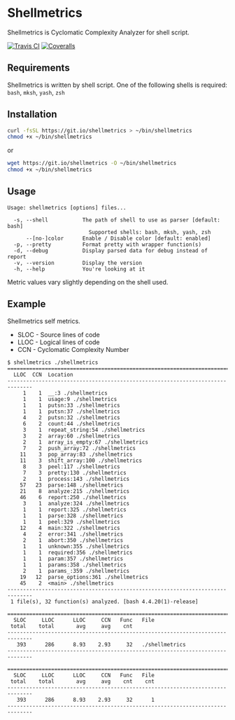 # Shellmetrics

Shellmetrics is Cyclomatic Complexity Analyzer for shell script.

[![Travis CI](https://img.shields.io/travis/com/shellspec/shellmetrics/master.svg?label=TravisCI&style=flat-square)](https://travis-ci.com/shellspec/shellmetrics)
[![Coveralls](https://img.shields.io/coveralls/github/shellspec/shellmetrics.svg?label=Coveralls&style=flat-square)](https://coveralls.io/github/shellspec/shellmetrics?branch=master)

## Requirements

Shellmetrics is written by shell script.
One of the following shells is required: `bash`, `mksh`, `yash`, `zsh`

## Installation

```sh
curl -fsSL https://git.io/shellmetrics > ~/bin/shellmetrics
chmod +x ~/bin/shellmetrics
```

or

```sh
wget https://git.io/shellmetrics -O ~/bin/shellmetrics
chmod +x ~/bin/shellmetrics
```

## Usage

```
Usage: shellmetrics [options] files...

  -s, --shell           The path of shell to use as parser [default: bash]
                          Supported shells: bash, mksh, yash, zsh
      --[no-]color      Enable / Disable color [default: enabled]
  -p, --pretty          Format pretty with wrapper function(s)
  -d, --debug           Display parsed data for debug instead of report
  -v, --version         Display the version
  -h, --help            You're looking at it
```

Metric values ​​vary slightly depending on the shell used.

## Example

Shellmetrics self metrics.

- SLOC - Source lines of code
- LLOC - Logical lines of code
- CCN - Cyclomatic Complexity Number

```console
$ shellmetrics ./shellmetrics
==============================================================================
  LLOC  CCN  Location
------------------------------------------------------------------------------
     1    1  __:3 ./shellmetrics
     1    1  usage:9 ./shellmetrics
     1    1  putsn:33 ./shellmetrics
     1    1  putsn:37 ./shellmetrics
     4    2  putsn:32 ./shellmetrics
     6    2  count:44 ./shellmetrics
     3    1  repeat_string:54 ./shellmetrics
     3    2  array:60 ./shellmetrics
     2    1  array_is_empty:67 ./shellmetrics
     7    2  push_array:72 ./shellmetrics
    11    3  pop_array:83 ./shellmetrics
    11    3  shift_array:100 ./shellmetrics
     8    3  peel:117 ./shellmetrics
     7    3  pretty:130 ./shellmetrics
     2    1  process:143 ./shellmetrics
    57   23  parse:148 ./shellmetrics
    21    8  analyze:215 ./shellmetrics
    46    6  report:250 ./shellmetrics
     3    1  analyze:324 ./shellmetrics
     1    1  report:325 ./shellmetrics
     1    1  parse:328 ./shellmetrics
     1    1  peel:329 ./shellmetrics
    12    4  main:322 ./shellmetrics
     4    2  error:341 ./shellmetrics
     2    1  abort:350 ./shellmetrics
     1    1  unknown:355 ./shellmetrics
     1    1  required:356 ./shellmetrics
     1    1  param:357 ./shellmetrics
     1    1  params:358 ./shellmetrics
     2    1  params_:359 ./shellmetrics
    19   12  parse_options:361 ./shellmetrics
    45    2  <main> ./shellmetrics
------------------------------------------------------------------------------
 1 file(s), 32 function(s) analyzed. [bash 4.4.20(1)-release]

==============================================================================
  SLOC     LLOC      LLOC     CCN   Func   File
 total    total       avg     avg    cnt
------------------------------------------------------------------------------
   393      286      8.93    2.93     32   ./shellmetrics
------------------------------------------------------------------------------

==============================================================================
  SLOC     LLOC      LLOC     CCN   Func   File
 total    total       avg     avg    cnt    cnt
------------------------------------------------------------------------------
   393      286      8.93    2.93     32      1
------------------------------------------------------------------------------
```

